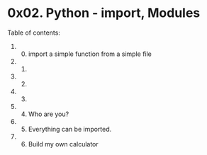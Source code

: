 # 0x02. Python - import, Modules

Table of contents:
1. 0. import a simple function from a simple file
2. 1. 
3. 2. 
4. 3.
5. 4. Who are you?
6. 5. Everything can be imported.
7. 6. Build my own calculator

